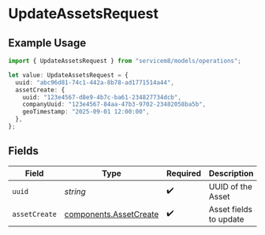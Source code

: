 # UpdateAssetsRequest

## Example Usage

```typescript
import { UpdateAssetsRequest } from "servicem8/models/operations";

let value: UpdateAssetsRequest = {
  uuid: "abc96d81-74c1-442a-8b78-ad1771514a44",
  assetCreate: {
    uuid: "123e4567-d8e9-4b7c-ba61-234827734dcb",
    companyUuid: "123e4567-84aa-47b3-9702-23482058ba5b",
    geoTimestamp: "2025-09-01 12:00:00",
  },
};
```

## Fields

| Field                                                            | Type                                                             | Required                                                         | Description                                                      |
| ---------------------------------------------------------------- | ---------------------------------------------------------------- | ---------------------------------------------------------------- | ---------------------------------------------------------------- |
| `uuid`                                                           | *string*                                                         | :heavy_check_mark:                                               | UUID of the Asset                                                |
| `assetCreate`                                                    | [components.AssetCreate](../../models/components/assetcreate.md) | :heavy_check_mark:                                               | Asset fields to update                                           |